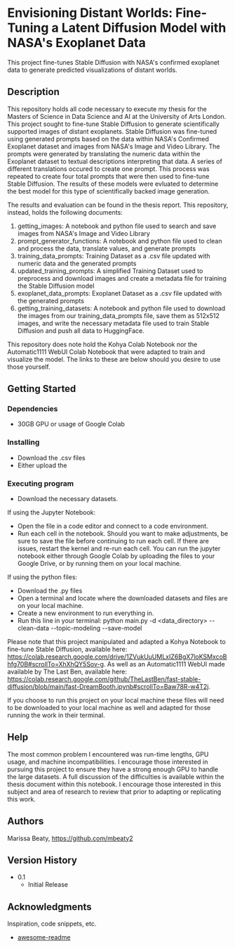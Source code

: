 # Envisioning Distant Worlds: Fine-Tuning a Latent Diffusion Model with NASA's Exoplanet Data

This project fine-tunes Stable Diffusion with NASA's confirmed exoplanet data to generate predicted visualizations of distant worlds. 

## Description

This repository holds all code necessary to execute my thesis for the Masters of Science in Data Science and AI at the University of Arts London. This project sought to fine-tune Stable Diffusion to generate scientifically supported images of distant exoplanets. Stable Diffusion was fine-tuned using generated prompts based on the data within NASA's Confirmed Exoplanet dataset and images from NASA's Image and Video Library. The prompts were generated by translating the numeric data within the Exoplanet dataset to textual descriptions interpreting that data. A series of different translations occured to create one prompt. This process was repeated to create four total prompts that were then used to fine-tune Stable Diffusion. The results of these models were evluated to determine the best model for this type of scientifically backed image generation. 

The results and evaluation can be found in the thesis report. This repository, instead, holds the following documents:

1. getting_images: A notebook and python file used to search and save images from NASA's Image and Video Library
2. prompt_generator_functions: A notebook and python file used to clean and process the data, translate values, and generate prompts
3. training_data_prompts: Training Dataset as a .csv file updated with numeric data and the generated prompts
4. updated_training_prompts: A simplified Training Dataset used to preprocess and download images and create a metadata file for training the Stable Diffusion model
5. exoplanet_data_prompts: Exoplanet Dataset as a .csv file updated with the generated prompts
6. getting_training_datasets: A notebook and python file used to download the images from our training_data_prompts file, save them as 512x512 images, and write the necessary metadata file used to train Stable Diffusion and push all data to HuggingFace.

This repository does note hold the Kohya Colab Notebook nor the Automatic1111 WebUI Colab Notebook that were adapted to train and visualize the model. The links to these are below should you desire to use those yourself. 

## Getting Started

### Dependencies

* 30GB GPU or usage of Google Colab

### Installing

* Download the .csv files
* Either upload the 

### Executing program

* Download the necessary datasets. 

If using the Jupyter Notebook:
* Open the file in a code editor and connect to a code environment.
* Run each cell in the notebook. Should you want to make adjustments, be sure to save the file before continuing to run each cell. If there are issues, restart the kernel and re-run each cell.
You can run the jupyter notebook either through Google Colab by uploading the files to your Google Drive, or by running them on your local machine. 

If using the python files:
* Download the .py files
* Open a terminal and locate where the downloaded datasets and files are on your local machine.
* Create a new environment to run everything in.
* Run this line in your terminal: python main.py -d <data_directory> --clean-data --topic-modeling --save-model

Please note that this project manipulated and adapted a Kohya Notebook to fine-tune Stable Diffusion, available here: https://colab.research.google.com/drive/1ZVukUuUMLxIZ6BgX7loKSMxcoBhfg70B#scrollTo=XhXhQY5Sov-g. As well as an Automatic1111 WebUI made available by The Last Ben, available here: https://colab.research.google.com/github/TheLastBen/fast-stable-diffusion/blob/main/fast-DreamBooth.ipynb#scrollTo=Baw78R-w4T2j.

If you choose to run this project on your local machine these files will need to be downloaded to your local machine as well and adapted for those running the work in their terminal. 

## Help

The most common problem I encountered was run-time lengths, GPU usage, and machine incompatibilities. I encourage those interested in pursuing this project to ensure they have a strong enough GPU to handle the large datasets. A full discussion of the difficulties is available within the thesis document within this notebook. I encourage those interested in this subject and area of research to review that prior to adapting or replicating this work. 

## Authors

Marissa Beaty, https://github.com/mbeaty2

## Version History

* 0.1
    * Initial Release

## Acknowledgments

Inspiration, code snippets, etc.
* [awesome-readme](https://github.com/matiassingers/awesome-readme)
